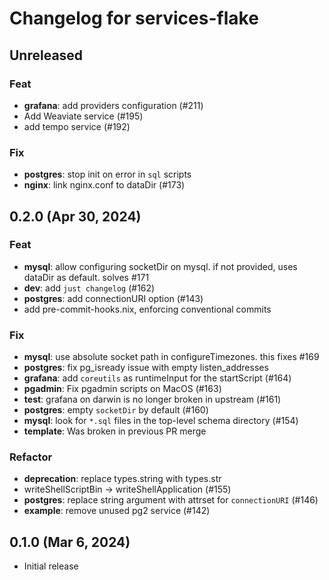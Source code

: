 # Changelog for services-flake

## Unreleased

### Feat

- **grafana**: add providers configuration (#211)
- Add Weaviate service (#195)
- add tempo service (#192)

### Fix

- **postgres**: stop init on error in `sql` scripts
- **nginx**: link nginx.conf to dataDir (#173)

## 0.2.0 (Apr 30, 2024)

### Feat

- **mysql**: allow configuring socketDir on mysql. if not provided, uses dataDir as default. solves #171
- **dev**: add `just changelog` (#162)
- **postgres**: add connectionURI option (#143)
- add pre-commit-hooks.nix, enforcing conventional commits

### Fix

- **mysql**: use absolute socket path in configureTimezones. this fixes #169
- **postgres**: fix pg_isready issue with empty listen_addresses
- **grafana**: add `coreutils` as runtimeInput for the startScript (#164)
- **pgadmin**: Fix pgadmin scripts on MacOS (#163)
- **test**: grafana on darwin is no longer broken in upstream (#161)
- **postgres**: empty `socketDir` by default (#160)
- **mysql**: look for `*.sql` files in the top-level schema directory (#154)
- **template**: Was broken in previous PR merge

### Refactor

- **deprecation**: replace types.string with types.str
- writeShellScriptBin -> writeShellApplication (#155)
- **postgres**: replace string argument with attrset for `connectionURI` (#146)
- **example**: remove unused pg2 service (#142)

## 0.1.0 (Mar 6, 2024)

- Initial release
